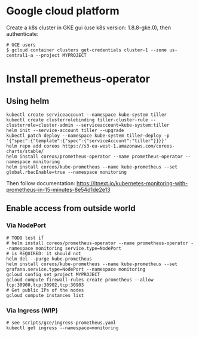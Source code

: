 # Google cloud platform

Create a k8s cluster in GKE gui (use k8s version: 1.8.8-gke.0), then authenticate:

```shell
# GCE users
$ gcloud container clusters get-credentials cluster-1 --zone us-central1-a --project MYPROJECT
```

# Install premetheus-operator 

## Using helm

```shell
kubectl create serviceaccount --namespace kube-system tiller
kubectl create clusterrolebinding tiller-cluster-rule --clusterrole=cluster-admin --serviceaccount=kube-system:tiller
helm init --service-account tiller --upgrade
kubectl patch deploy --namespace kube-system tiller-deploy -p '{"spec":{"template":{"spec":{"serviceAccount":"tiller"}}}}'   
helm repo add coreos https://s3-eu-west-1.amazonaws.com/coreos-charts/stable/
helm install coreos/prometheus-operator --name prometheus-operator --namespace monitoring
helm install coreos/kube-prometheus --name kube-prometheus --set global.rbacEnable=true --namespace monitoring
```

Then follow documentation:
https://itnext.io/kubernetes-monitoring-with-prometheus-in-15-minutes-8e54d1de2e13

## Enable access from outside world

### Via NodePort

```shell
# TODO test if 
# helm install coreos/prometheus-operator --name prometheus-operator --namespace monitoring service.type=NodePort
# is REQUIRED: it should not
helm del --purge kube-prometheus
helm install coreos/kube-prometheus --name kube-prometheus --set grafana.service.type=NodePort --namespace monitoring
gcloud config set project MYPROJECT
gcloud compute firewall-rules create prometheus --allow tcp:30900,tcp:30902,tcp:30903
# Get public IPs of the nodes
gcloud compute instances list
```

### Via Ingress (WIP)

```shell
# see scripts/gce/ingress-prometheus.yaml
kubectl get ingress --namespace=monitoring
```

